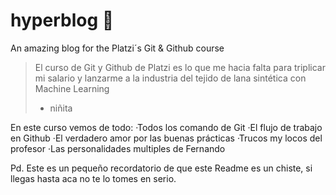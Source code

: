 #   hyperblog 💚
An amazing blog for the  Platzi´s Git &amp; Github course 
>El curso de Git y Github de Platzi es lo que me hacia falta para triplicar mi salario y lanzarme a la industria del tejido de lana sintética con Machine Learning
> - niñita

En este curso vemos de todo:
·Todos los comando de Git
·El flujo de trabajo en Github
·El verdadero amor por las buenas prácticas
·Trucos my locos del profesor
·Las personalidades multiples de Fernando

Pd. Este es un pequeño recordatorio de que este Readme es  un chiste, si llegas hasta aca no te lo tomes en serio.
